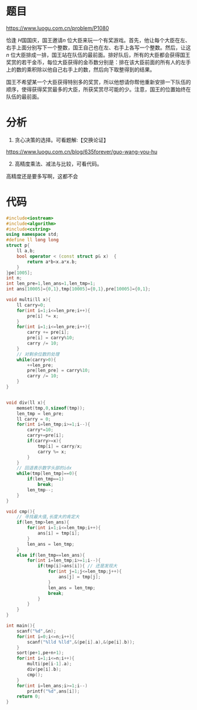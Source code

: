 # 题目
https://www.luogu.com.cn/problem/P1080

恰逢 *H*国国庆，国王邀请*n* 位大臣来玩一个有奖游戏。首先，他让每个大臣在左、右手上面分别写下一个整数，国王自己也在左、右手上各写一个整数。然后，让这 *n* 位大臣排成一排，国王站在队伍的最前面。排好队后，所有的大臣都会获得国王奖赏的若干金币，每位大臣获得的金币数分别是：排在该大臣前面的所有人的左手上的数的乘积除以他自己右手上的数，然后向下取整得到的结果。

国王不希望某一个大臣获得特别多的奖赏，所以他想请你帮他重新安排一下队伍的顺序，使得获得奖赏最多的大臣，所获奖赏尽可能的少。注意，国王的位置始终在队伍的最前面。

# 分析

1. 贪心决策的选择。可看题解:【交换论证】

https://www.luogu.com.cn/blog/635forever/guo-wang-you-hu

2. 高精度乘法、减法与比较，可看代码。

高精度还是要多写啊，这都不会

# 代码

```cpp
#include<iostream>
#include<algorithm>
#include<cstring>
using namespace std;
#define ll long long
struct p{
    ll a,b;
    bool operator < (const struct p& x)  {
        return a*b<x.a*x.b;
    }
}pe[1005];
int n;
int len_pre=1,len_ans=1,len_tmp=1;
int ans[10005]={0,1},tmp[10005]={0,1},pre[10005]={0,1};

void multi(ll x){
    ll carry=0;
    for(int i=1;i<=len_pre;i++){
        pre[i] *= x;
    }
    for(int i=1;i<=len_pre;i++){
        carry += pre[i];
        pre[i] = carry%10;
        carry /= 10;
    }
    // 对剩余位数的处理
    while(carry>0){
        ++len_pre;
        pre[len_pre] = carry%10;
        carry /= 10;
    }
}


void div(ll x){
    memset(tmp,0,sizeof(tmp));
    len_tmp = len_pre;
    ll carry = 0;
    for(int i=len_tmp;i>=1;i--){
        carry*=10;
        carry+=pre[i];
        if(carry>=x){
            tmp[i] = carry/x;
            carry %= x;
        } 
    }
    // 回退表示数字头部的idx
    while(tmp[len_tmp]==0){
        if(len_tmp==1)
            break;
        len_tmp--;
    }
}

void cmp(){
    // 寻找最大值,长度大的肯定大
    if(len_tmp>len_ans){
        for(int i=1;i<=len_tmp;i++){
            ans[i] = tmp[i];
        }
        len_ans = len_tmp;
    }
    else if(len_tmp==len_ans){
        for(int i=len_tmp;i>=1;i--){
            if(tmp[i]>ans[i]){ // 还是发现大
                for(int j=1;j<=len_tmp;j++){
                    ans[j] = tmp[j];
                }
                len_ans = len_tmp;
                break;
            }
        }
    }
}

int main(){
    scanf("%d",&n);
    for(int i=0;i<=n;i++){
        scanf("%lld %lld",&(pe[i].a),&(pe[i].b));
    }
    sort(pe+1,pe+n+1);
    for(int i=1;i<=n;i++){
        multi(pe[i-1].a);
        div(pe[i].b);
        cmp();
    }
    for(int i=len_ans;i>=1;i--)
        printf("%d",ans[i]);
    return 0;
}
```
